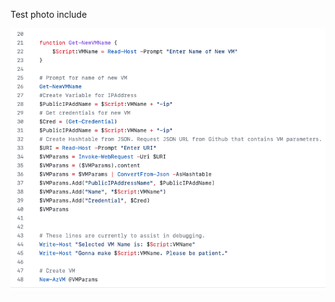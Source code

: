 Test photo include

![Test](https://github.com/tiling-catwalk-liking/AKranis-SampleScripts/blob/db647f6620f5d33831d53e899ad6fd990e03145f/Screenshot%202023-05-16%20at%202.23.03%20PM.png)
